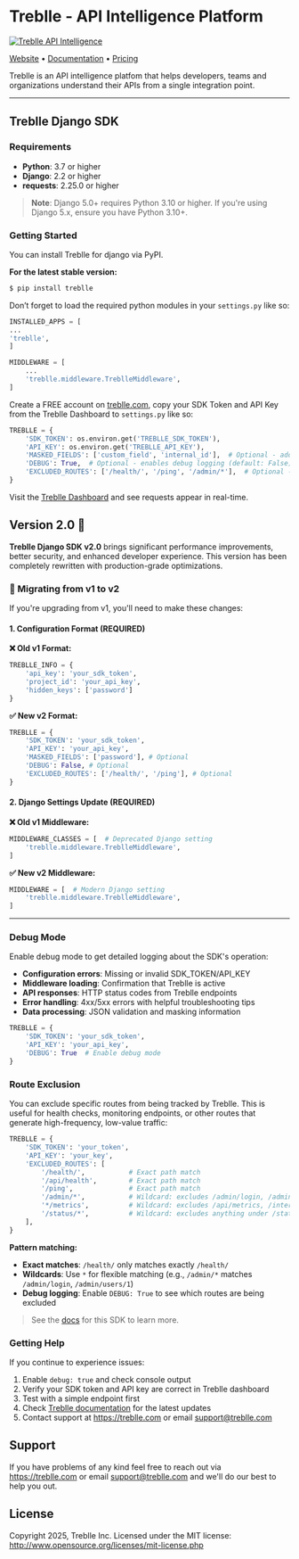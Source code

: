# Treblle - API Intelligence Platform

[![Treblle API Intelligence](https://github.com/user-attachments/assets/b268ae9e-7c8a-4ade-95da-b4ac6fce6eea)](https://treblle.com)

[Website](http://treblle.com/) • [Documentation](https://docs.treblle.com/) • [Pricing](https://treblle.com/pricing)


Treblle is an API intelligence platfom that helps developers, teams and organizations understand their APIs from a single integration point.

***

## Treblle Django SDK

### Requirements

- **Python**: 3.7 or higher
- **Django**: 2.2 or higher  
- **requests**: 2.25.0 or higher

> **Note**: Django 5.0+ requires Python 3.10 or higher. If you're using Django 5.x, ensure you have Python 3.10+.

### Getting Started

You can install Treblle for django via PyPI. 

**For the latest stable version:**
```sh
$ pip install treblle
```

Don’t forget to load the required python modules in your `settings.py` like so:

```python
INSTALLED_APPS = [
...
'treblle',
]
```

```python
MIDDLEWARE = [
    ...
    'treblle.middleware.TreblleMiddleware',
]
```

Create a FREE account on [treblle.com](https://treblle.com/), copy your SDK Token and API Key from the Treblle Dashboard to `settings.py` like so:

```python
TREBLLE = {
    'SDK_TOKEN': os.environ.get('TREBLLE_SDK_TOKEN'),
    'API_KEY': os.environ.get('TREBLLE_API_KEY'),
    'MASKED_FIELDS': ['custom_field', 'internal_id'],  # Optional - additonal fields to mask
    'DEBUG': True,  # Optional - enables debug logging (default: False)
    'EXCLUDED_ROUTES': ['/health/', '/ping', '/admin/*'],  # Optional - routes to exclude from tracking
}
```

Visit the [Treblle Dashboard](https://platform.treblle.com/) and see requests appear in real-time.

## Version 2.0 🚀

**Treblle Django SDK v2.0** brings significant performance improvements, better security, and enhanced developer experience. This version has been completely rewritten with production-grade optimizations.

### 🔄 Migrating from v1 to v2

If you're upgrading from v1, you'll need to make these changes:

#### 1. **Configuration Format (REQUIRED)**

**❌ Old v1 Format:**
```python
TREBLLE_INFO = {
    'api_key': 'your_sdk_token',
    'project_id': 'your_api_key',
    'hidden_keys': ['password']
}
```

**✅ New v2 Format:**
```python
TREBLLE = {
    'SDK_TOKEN': 'your_sdk_token',
    'API_KEY': 'your_api_key',
    'MASKED_FIELDS': ['password'], # Optional
    'DEBUG': False, # Optional
    'EXCLUDED_ROUTES': ['/health/', '/ping'], # Optional
}
```

#### 2. **Django Settings Update (REQUIRED)**

**❌ Old v1 Middleware:**
```python
MIDDLEWARE_CLASSES = [  # Deprecated Django setting
    'treblle.middleware.TreblleMiddleware',
]
```

**✅ New v2 Middleware:**
```python
MIDDLEWARE = [  # Modern Django setting
    'treblle.middleware.TreblleMiddleware',
]
```

---

### Debug Mode

Enable debug mode to get detailed logging about the SDK's operation:

- **Configuration errors**: Missing or invalid SDK_TOKEN/API_KEY
- **Middleware loading**: Confirmation that Treblle is active
- **API responses**: HTTP status codes from Treblle endpoints
- **Error handling**: 4xx/5xx errors with helpful troubleshooting tips
- **Data processing**: JSON validation and masking information

```python
TREBLLE = {
    'SDK_TOKEN': 'your_sdk_token',
    'API_KEY': 'your_api_key', 
    'DEBUG': True  # Enable debug mode
}
```

### Route Exclusion

You can exclude specific routes from being tracked by Treblle. This is useful for health checks, monitoring endpoints, or other routes that generate high-frequency, low-value traffic:

```python
TREBLLE = {
    'SDK_TOKEN': 'your_token',
    'API_KEY': 'your_key',
    'EXCLUDED_ROUTES': [
        '/health/',           # Exact path match
        '/api/health',        # Exact path match  
        '/ping',              # Exact path match
        '/admin/*',           # Wildcard: excludes /admin/login, /admin/users, etc.
        '*/metrics',          # Wildcard: excludes /api/metrics, /internal/metrics, etc.
        '/status/*',          # Wildcard: excludes anything under /status/
    ],
}
```

**Pattern matching:**
- **Exact matches**: `/health/` only matches exactly `/health/`
- **Wildcards**: Use `*` for flexible matching (e.g., `/admin/*` matches `/admin/login`, `/admin/users/1`)
- **Debug logging**: Enable `DEBUG: True` to see which routes are being excluded

> See the [docs](https://docs.treblle.com/en/integrations/django) for this SDK to learn more.

### Getting Help

If you continue to experience issues:

1. Enable `debug: true` and check console output
2. Verify your SDK token and API key are correct in Treblle dashboard
3. Test with a simple endpoint first
4. Check [Treblle documentation](https://docs.treblle.com) for the latest updates
5. Contact support at <https://treblle.com> or email support@treblle.com

## Support

If you have problems of any kind feel free to reach out via <https://treblle.com> or email support@treblle.com and we'll do our best to help you out.

## License

Copyright 2025, Treblle Inc. Licensed under the MIT license:
http://www.opensource.org/licenses/mit-license.php